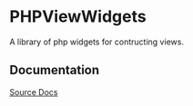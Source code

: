 # PHPViewWidgets
A library of php widgets for contructing views.
## Documentation
[Source Docs](https://kc9eye.github.io/PHPViewWidgets/)